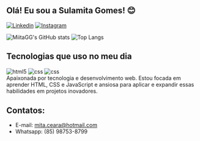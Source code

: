 ## Olá! Eu sou a  Sulamita Gomes! 😊


[![Linkedin](https://img.shields.io/badge/LinkedIn-0077B5?style=for-the-badge&logo=linkedin&logoColor=white)](https://www.linkedin.com/in/sulamita-gomes-a00410245/)
[![Instagram](https://img.shields.io/badge/Instagram-E4405F?style=for-the-badge&logo=instagram&logoColor=white)](https://www.instagram.com/kynnareth_/)

![MiitaGG's GitHub stats](https://github-readme-stats.vercel.app/api?username=MiitaGG&show_icons=true&theme=radical&locale=pt-br)
![Top Langs](https://github-readme-stats.vercel.app/api/top-langs/?username=MiitaGG&layout=compact&locale=pt-br)

## Tecnologias que uso no meu dia
<div style="display: inline_block">
<img align="center" alt="html5" src="https://img.shields.io/badge/HTML5-E34F26?style=for-the-badge&logo=html5&logoColor=white">
<img align="center" alt="css" src="https://img.shields.io/badge/CSS3-1572B6?style=for-the-badge&logo=css3&logoColor=white">
<img align="center" alt="css" src="https://img.shields.io/badge/JavaScript-323330?style=for-the-badge&logo=javascript&logoColor=F7DF1E"><br/>
  Apaixonada por tecnologia e desenvolvimento web. Estou focada em aprender HTML, CSS e JavaScript e ansiosa para aplicar e expandir essas habilidades em projetos inovadores. 
</div>

## Contatos:
- E-mail: mita.ceara@hotmail.com
- Whatsapp: (85) 98753-8799

